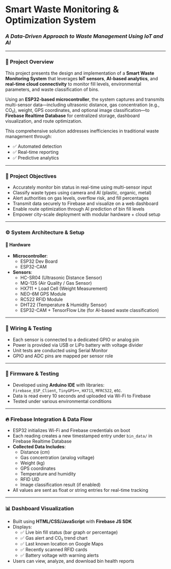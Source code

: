 # Smart Waste Monitoring & Optimization System
### *A Data-Driven Approach to Waste Management Using IoT and AI*

---

### 📌 Project Overview
This project presents the design and implementation of a **Smart Waste Monitoring System** that leverages **IoT sensors**, **AI-based analytics**, and **real-time cloud connectivity** to monitor fill levels, environmental parameters, and waste classification of bins.

Using an **ESP32-based microcontroller**, the system captures and transmits multi-sensor data—including ultrasonic distance, gas concentration (e.g., CO₂), weight, GPS coordinates, and optional image classification—to **Firebase Realtime Database** for centralized storage, dashboard visualization, and route optimization.

This comprehensive solution addresses inefficiencies in traditional waste management through:

- ✅ Automated detection  
- ✅ Real-time reporting  
- ✅ Predictive analytics  

---

### 🎯 Project Objectives
- Accurately monitor bin status in real-time using multi-sensor input  
- Classify waste types using camera and AI (plastic, organic, metal)  
- Alert authorities on gas levels, overflow risk, and fill percentages  
- Transmit data securely to Firebase and visualize on a web dashboard  
- Enable route optimization through AI prediction of bin fill levels  
- Empower city-scale deployment with modular hardware + cloud setup  

---

### ⚙️ System Architecture & Setup

#### 🔧 Hardware
- **Microcontroller**:  
  - ESP32 Dev Board  
  - ESP32-CAM  
- **Sensors**:  
  - HC-SR04 (Ultrasonic Distance Sensor)  
  - MQ-135 (Air Quality / Gas Sensor)  
  - HX711 + Load Cell (Weight Measurement)  
  - NEO-6M GPS Module  
  - RC522 RFID Module  
  - DHT22 (Temperature & Humidity Sensor)  
  - ESP32-CAM + TensorFlow Lite (for AI-based waste classification)  

---

### 🔌 Wiring & Testing
- Each sensor is connected to a dedicated GPIO or analog pin  
- Power is provided via USB or LiPo battery with voltage divider  
- Unit tests are conducted using Serial Monitor  
- GPIO and ADC pins are mapped per sensor role  

---

### 🧠 Firmware & Testing
- Developed using **Arduino IDE** with libraries:  
  `Firebase_ESP_Client`, `TinyGPS++`, `HX711`, `MFRC522`, etc.  
- Data is read every 10 seconds and uploaded via Wi-Fi to Firebase  
- Tested under various environmental conditions  

---

### 🔥 Firebase Integration & Data Flow
- ESP32 initializes Wi-Fi and Firebase credentials on boot  
- Each reading creates a new timestamped entry under `bin_data/` in Firebase Realtime Database  
- **Collected Data Includes**:
  - Distance (cm)  
  - Gas concentration (analog voltage)  
  - Weight (kg)  
  - GPS coordinates  
  - Temperature and humidity  
  - RFID UID  
  - Image classification result (if enabled)  
- All values are sent as float or string entries for real-time tracking  

---

### 📊 Dashboard Visualization
- Built using **HTML/CSS/JavaScript** with **Firebase JS SDK**  
- Displays:
  - ✅ Live bin fill status (bar graph or percentage)  
  - ✅ Gas alert and CO₂ trend chart  
  - ✅ Last known location on Google Maps  
  - ✅ Recently scanned RFID cards  
  - ✅ Battery voltage with warning alerts  
- Users can view, analyze, and download bin health reports  
